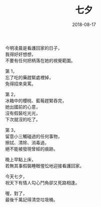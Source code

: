 ﻿---
layout: post
title: 七夕
date: 2018-08-17
category: 說
tags: [看護]
---

今明凌晨是看護回家的日子，<br />
我得好好想想，<br />
不要有任何把柄落在她的視覺範圍。

第 1，<br />
忘了吃的藥趕緊處裡掉，<br />
免得招來臭罵。

<!--more-->
第 2，<br />
冰箱中的櫻桃、藍莓趕緊吞完，<br />
她出國前的心意，<br />
沒有假裝吃光光，<br />
下次就沒的吃了。

第 3，<br />
留意小三觸碰過的任何事物，<br />
擦拭、清除、消毒過，<br />
絕不能被發現曾經的痕跡。

晚上早點上床，<br />
若無其事假裝睡眼惺忪地迎接看護回家。

今天七夕，<br />
祝天下有情人勾心鬥角卻又死路相逢。

喔，對了，<br />
最後千萬記得清空垃圾桶。